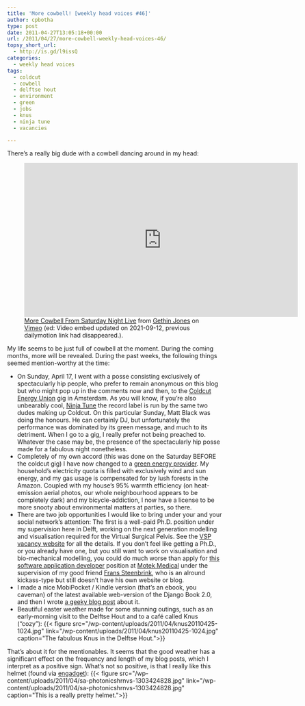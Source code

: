 ```yaml
---
title: 'More cowbell! [weekly head voices #46]'
author: cpbotha
type: post
date: 2011-04-27T13:05:18+00:00
url: /2011/04/27/more-cowbell-weekly-head-voices-46/
topsy_short_url:
  - http://is.gd/l9issQ
categories:
  - weekly head voices
tags:
  - coldcut
  - cowbell
  - delftse hout
  - environment
  - green
  - jobs
  - knus
  - ninja tune
  - vacancies

---
```

There’s a really big dude with a cowbell dancing around in my head:

<figure>
<iframe src="https://player.vimeo.com/video/257364428?h=6f8aa672b4" width="640" height="360" frameborder="0" allow="autoplay; fullscreen; picture-in-picture" allowfullscreen></iframe>
<figcaption>
<a href="https://vimeo.com/257364428">More Cowbell From Saturday Night Live</a> from <a href="https://vimeo.com/user14940659">Gethin Jones</a> on <a href="https://vimeo.com">Vimeo</a> (ed: Video embed updated on 2021-09-12, previous dailymotion link had disappeared.).
</figcaption>
</figure>


My life seems to be just full of cowbell at the moment. During the coming months, more will be revealed. During the past weeks, the following things seemed mention-worthy at the time:

  * On Sunday, April 17, I went with a posse consisting exclusively of spectacularly hip people, who prefer to remain anonymous on this blog but who might pop up in the comments now and then, to the [Coldcut Energy Union][1] gig in Amsterdam. As you will know, if you’re also unbearably cool, [Ninja Tune][2] the record label is run by the same two dudes making up Coldcut. On this particular Sunday, Matt Black was doing the honours. He can certainly DJ, but unfortunately the performance was dominated by its green message, and much to its detriment. When I go to a gig, I really prefer not being preached to. Whatever the case may be, the presence of the spectacularly hip posse made for a fabulous night nonetheless.
  * Completely of my own accord (this was done on the Saturday BEFORE the coldcut gig) I have now changed to a [green energy provider][3]. My household’s electricity quota is filled with exclusively wind and sun energy, and my gas usage is compensated for by lush forests in the Amazon. Coupled with my house’s 95% warmth efficiency (on heat-emission aerial photos, our whole neighbourhood appears to be completely dark) and my bicycle-addiction, I now have a license to be more snooty about environmental matters at parties, so there.
  * There are two job opportunities I would like to bring under your and your social network’s attention: The first is a well-paid Ph.D. position under my supervision here in Delft, working on the next generation modelling and visualisation required for the Virtual Surgical Pelvis. See the [VSP vacancy website][4] for all the details. If you don’t feel like getting a Ph.D., or you already have one, but you still want to work on visualisation and bio-mechanical modelling, you could do much worse than apply for [this software application developer][5] position at [Motek Medical][6] under the supervision of my good friend [Frans Steenbrink][7], who is an alround kickass-type but still doesn’t have his own website or blog.
  * I made a nice MobiPocket / Kindle version (that’s an ebook, you caveman) of the latest available web-version of the Django Book 2.0, and then I wrote [a geeky blog post][8] about it.
  * Beautiful easter weather made for some stunning outings, such as an early-morning visit to the Delftse Hout and to a café called Knus (“cozy”):
  {{< figure src="/wp-content/uploads/2011/04/knus20110425-1024.jpg" link="/wp-content/uploads/2011/04/knus20110425-1024.jpg" caption="The fabulous Knus in the Delftse Hout.">}} 

That’s about it for the mentionables. It seems that the good weather has a significant effect on the frequency and length of my blog posts, which I interpret as a positive sign. What’s not so positive, is that I really like this helmet (found via [engadget][9]):
{{< figure src="/wp-content/uploads/2011/04/sa-photonicshrnvs-1303424828.jpg" link="/wp-content/uploads/2011/04/sa-photonicshrnvs-1303424828.jpg" caption="This is a really pretty helmet.">}}

 [1]: http://www.last.fm/event/1897405+Coldcut+Energy+Union "last.fm page for the coldcut energy union gig in the melkweg"
 [2]: http://en.wikipedia.org/wiki/Ninja_Tune "ninja tune page on wikipedia"
 [3]: http://www.greenchoice.nl/ "greenchoice energy provider"
 [4]: http://graphics.tudelft.nl/Vacancies/EWI2011.02 "VSP PhD position website"
 [5]: /wp-content/uploads/2011/04/Motek-Medical-job-opening-for-Software-Application-Developer.pdf "motek medical job description"
 [6]: /2009/09/13/weekly-head-voices-3-powerless-meat-zen-xi-leaves-nfbi-motek/ "previous blog post about motek"
 [7]: http://nl.linkedin.com/in/franssteenbrink "linkedin page frans steenbrink"
 [8]: http://vxlabs.com/2011/04/25/the-django-book-2-0-in-mobipocket-kindle-format/ "vxlabs blog post about djangobook 2.0 ebook"
 [9]: http://www.engadget.com/2011/04/22/sa-photonics-high-res-digital-night-vision-system-makes-you-look/ "engadget article with night vision helmet"
